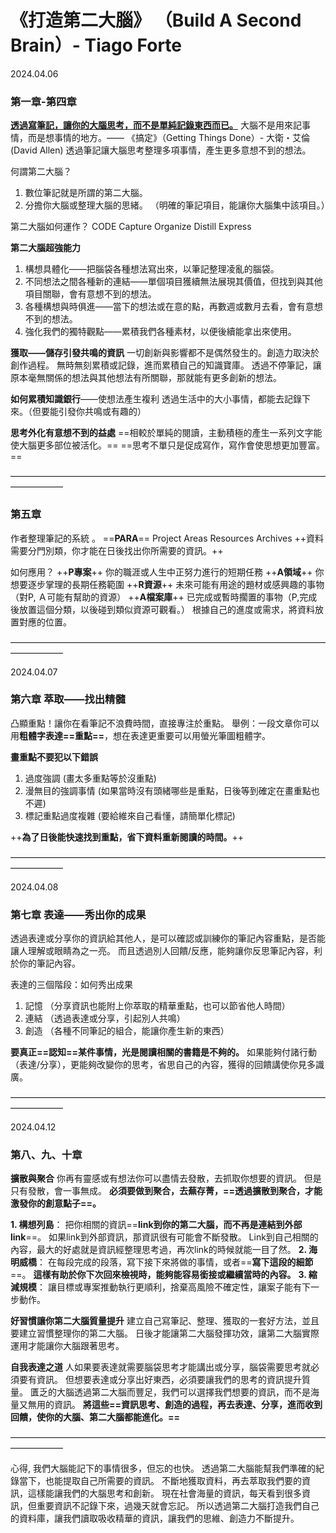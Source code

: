 # 《打造第二大腦》 （Build A Second Brain）- Tiago Forte

2024.04.06

### 第一章-第四章

<ins>**透過寫筆記，讓你的大腦思考，而不是單純記錄東西而已。**</ins>
大腦不是用來記事情，而是想事情的地方。—— 《搞定》（Getting Things Done）- 大衛・艾倫(David Allen)
透過筆記讓大腦思考整理多項事情，產生更多意想不到的想法。

何謂第二大腦？
1. 數位筆記就是所謂的第二大腦。
2. 分擔你大腦或整理大腦的思緒。 （明確的筆記項目，能讓你大腦集中該項目。）

第二大腦如何運作？
CODE
Capture	
Organize
Distill
Express

**第二大腦超強能力**
1. 構想具體化——把腦袋各種想法寫出來，以筆記整理凌亂的腦袋。
2. 不同想法之間各種新的連結——單個項目獲續無法展現其價值，但找到與其他項目關聯，會有意想不到的想法。
3. 各種構想與時俱進——當下的想法或在意的點，再數週或數月去看，會有意想不到的想法。
4. 強化我們的獨特觀點——累積我們各種素材，以便後續能拿出來使用。

**獲取——儲存引發共鳴的資訊**
一切創新與影響都不是偶然發生的。創造力取決於創作過程。
無時無刻累積或記錄，進而累積自己的知識寶庫。
透過不停筆記，讓原本毫無關係的想法與其他想法有所關聯，那就能有更多創新的想法。

**如何累積知識銀行**——使想法產生複利
透過生活中的大小事情，都能去記錄下來。（但要能引發你共鳴或有趣的）

**思考外化有意想不到的益處**
==相較於單純的閱讀，主動積極的產生一系列文字能使大腦更多部位被活化。==
==思考不單只是促成寫作，寫作會使思想更加豐富。==

——————————————————————————————————————————

### 第五章

作者整理筆記的系統 。
==**PARA**==
Project
Areas
Resources
Archives
++資料需要分門別類，你才能在日後找出你所需要的資訊。++

如何應用？
++**P專案**++	你的職涯或人生中正努力進行的短期任務
++**A領域**++	你想要逐步掌理的長期任務範圍
++**R資源**++	未來可能有用途的題材或感興趣的事物（對P, Ａ可能有幫助的資源）
++**A檔案庫**++	已完成或暫時擱置的事物（P,完成後放置這個分類，以後碰到類似資源可觀看。）
根據自己的進度或需求，將資料放置對應的位置。

——————————————————————————————————————————

2024.04.07

### 第六章 萃取——找出精髓

凸顯重點！讓你在看筆記不浪費時間，直接專注於重點。
舉例：一段文章你可以用**粗體字表達==重點==**，想在表達更重要可以用螢光筆圖粗體字。

**畫重點不要犯以下錯誤**
1. 過度強調		(畫太多重點等於沒重點)
2. 漫無目的強調事情	(如果當時沒有頭緒哪些是重點，日後等到確定在畫重點也不遲)
3. 標記重點過度複雜	(要給維來自己看懂，請簡單化標記)

++**為了日後能快速找到重點，省下資料重新閱讀的時間。**++

——————————————————————————————————————————

2024.04.08

### 第七章 表達——秀出你的成果

透過表達或分享你的資訊給其他人，是可以確認或訓練你的筆記內容重點，是否能讓人理解或眼睛為之一亮。
而且透過別人回饋/反應，能夠讓你反思筆記內容，利於你的筆記內容。

表達的三個階段：如何秀出成果
1. 記憶 （分享資訊也能附上你萃取的精華重點，也可以節省他人時間）
2. 連結 （透過表達或分享，引起別人共鳴）
3. 創造 （各種不同筆記的組合，能讓你產生新的東西）

**要真正==認知==某件事情，光是閱讀相關的書籍是不夠的。**
如果能夠付諸行動（表達/分享），更能夠改變你的思考，省思自己的內容，獲得的回饋講使你見多識廣。

——————————————————————————————————————————

2024.04.12

### 第八、九、十章

**擴散與聚合**
你再有靈感或有想法你可以盡情去發散，去抓取你想要的資訊。
但是只有發散，會一事無成。
**必須要做到聚合，去蕪存菁，==透過擴散到聚合，才能激發你的創意點子==。**

**1. 構想列島**：
把你相關的資訊==**link到你的第二大腦，而不再是連結到外部link**==。
如果link到外部資訊，那資訊很有可能會不斷發散。
Link到自己相關的內容，最大的好處就是資訊經整理思考過，再次link的時候就能一目了然。
**2. 海明威橋**：
在每段完成的段落，寫下接下來將做的事情，或者==**寫下這段的細節**==。
**這樣有助於你下次回來檢視時，能夠能容易銜接或繼續當時的內容。**
**3. 縮減規模**：
讓目標或專案推動執行更順利，捨棄高風險不確定性，讓案子能有下一步動作。

**好習慣讓你第二大腦質量提升**
建立自己寫筆記、整理、獲取的一套好方法，並且要建立習慣整理你的第二大腦。
日後才能讓第二大腦發揮功效，讓第二大腦實際運用才能讓你大腦跟著思考。

**自我表達之道**
人如果要表達就需要腦袋思考才能講出或分享，腦袋需要思考就必須要有資訊。
但想要表達或分享出好東西，必須要讓我們的思考的資訊提升質量。
匱乏的大腦透過第二大腦而豐足，我們可以選擇我們想要的資訊，而不是海量又無用的資訊。
**將這些==資訊思考、創造的過程，再去表達、分享，進而收到回饋，使你的大腦、第二大腦都能進化。==**


——————————————————————————————————————————

心得,
我們大腦能記下的事情很多，但忘的也快。
透過第二大腦能幫我們準確的紀錄當下，也能提取自己所需要的資訊。
不斷地獲取資料，再去萃取我們要的資訊，這樣能讓我們的大腦思考和創新。
現在社會海量的資訊，每天看到很多資訊，但重要資訊不記錄下來，過幾天就會忘記。
所以透過第二大腦打造我們自己的資料庫，讓我們讀取吸收精華的資訊，讓我們的思維、創造力不斷提升。